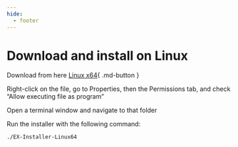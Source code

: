 ```yaml
---
hide:
  - footer
---
```


# Download and install on Linux

Download from here [Linux x64](https://github.com/DCC-EX/EX-Installer/releases/latest/download/EX-Installer-Linux64){ .md-button }

Right-click on the file, go to Properties, then the Permissions tab, and check “Allow executing file as program”

Open a terminal window and navigate to that folder

Run the installer with the following command:

```bash
./EX-Installer-Linux64
```
